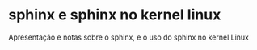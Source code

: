 # sphinx e sphinx no kernel linux

Apresentação e notas sobre o sphinx, e o uso do sphinx no kernel Linux
